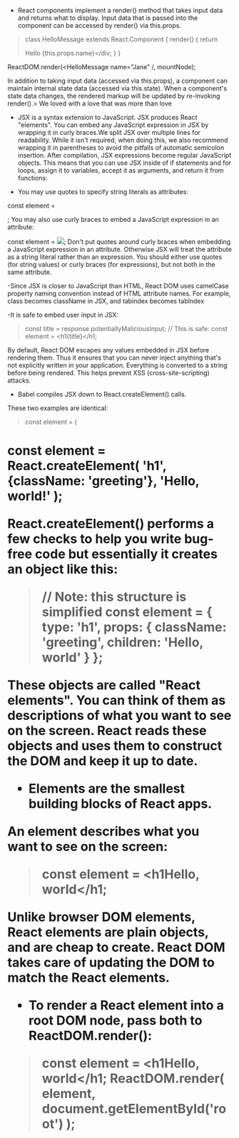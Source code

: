 - React components implement a render() method that takes input data and returns what to display. Input data that is passed into the component can be accessed by render() via this.props.

> class HelloMessage extends React.Component {
  render() {
    return <div> Hello {this.props.name}</div;
  }
}

ReactDOM.render(<HelloMessage name="Jane" /, mountNode);

In addition to taking input data (accessed via this.props), a component can maintain internal state data (accessed via this.state). When a component's state data changes, the rendered markup will be updated by re-invoking render().> We loved with a love that was more than love

- JSX is a syntax extension to JavaScript. JSX produces React "elements". You can embed any JavaScript expression in JSX by wrapping it in curly braces.We split JSX over multiple lines for readability. While it isn't required, when doing this, we also recommend wrapping it in parentheses to avoid the pitfalls of automatic semicolon insertion. After compilation, JSX expressions become regular JavaScript objects.
This means that you can use JSX inside of if statements and for loops, assign it to variables, accept it as arguments, and return it from functions:

- You may use quotes to specify string literals as attributes:

const element = <div tabIndex="0"></div>;
You may also use curly braces to embed a JavaScript expression in an attribute:

const element = <img src={user.avatarUrl}></img>;
Don't put quotes around curly braces when embedding a JavaScript expression in an attribute. Otherwise JSX will treat the attribute as a string literal rather than an expression. You should either use quotes (for string values) or curly braces (for expressions), but not both in the same attribute.

-Since JSX is closer to JavaScript than HTML, React DOM uses camelCase property naming convention instead of HTML attribute names. For example, class becomes className in JSX, and tabindex becomes tabIndex

-It is safe to embed user input in JSX:

> const title = response.potentiallyMaliciousInput;
// This is safe:
const element = <h1{title}</h1;

By default, React DOM escapes any values embedded in JSX before rendering them. Thus it ensures that you can never inject anything that's not explicitly written in your application. Everything is converted to a string before being rendered. This helps prevent XSS (cross-site-scripting) attacks.

- Babel compiles JSX down to React.createElement() calls.

These two examples are identical:

> const element = (
  <h1 className="greeting"
    Hello, world!
  </h1
);

> const element = React.createElement(
  'h1',
  {className: 'greeting'},
  'Hello, world!'
);

React.createElement() performs a few checks to help you write bug-free code but essentially it creates an object like this:

> // Note: this structure is simplified
const element = {
  type: 'h1',
  props: {
    className: 'greeting',
    children: 'Hello, world'
  }
};

These objects are called "React elements". You can think of them as descriptions of what you want to see on the screen. React reads these objects and uses them to construct the DOM and keep it up to date.

- Elements are the smallest building blocks of React apps.

An element describes what you want to see on the screen:

> const element = <h1Hello, world</h1;

Unlike browser DOM elements, React elements are plain objects, and are cheap to create. React DOM takes care of updating the DOM to match the React elements.


- To render a React element into a root DOM node, pass both to ReactDOM.render():
<div id="root"></div>

> const element = <h1Hello, world</h1;
ReactDOM.render(
  element,
  document.getElementById('root')
);